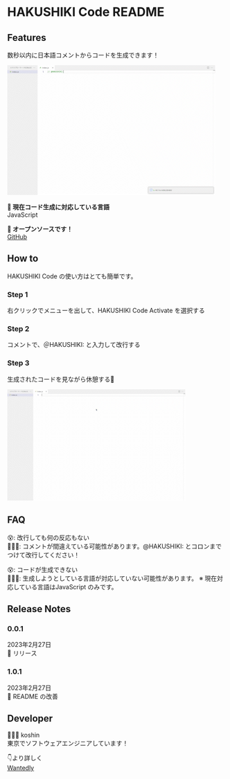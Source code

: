 # HAKUSHIKI Code README
## **Features**

数秒以内に日本語コメントからコードを生成できます！<br>

![GIF for introductions](movies/introductions.gif)

**🤖 現在コード生成に対応している言語**<br> 
JavaScript

**💫 オープンソースです！**<br>
[GitHub](https://github.com/koshin01/hakushiki_code)

## **How to**

HAKUSHIKI Code の使い方はとても簡単です。

### **Step 1**
右クリックでメニューを出して、HAKUSHIKI Code Activate を選択する
### **Step 2**
コメントで、＠HAKUSHIKI: と入力して改行する<br>
### **Step 3**
生成されたコードを見ながら休憩する🍩

![GIF for How to](movies/how_to.gif)


## **FAQ**

😵: 改行しても何の反応もない<br>
🧑🏻‍💻: コメントが間違えている可能性があります。@HAKUSHIKI: とコロンまでつけて改行してください！

😵: コードが生成できない<br>
🧑🏻‍💻: 生成しようとしている言語が対応していない可能性があります。
※ 現在対応している言語はJavaScript のみです。


## **Release Notes**

### 0.0.1
2023年2月27日<br>
🎉 リリース

### 1.0.1
2023年2月27日<br>
📝 README の改善

## **Developer**
🧑🏻‍💻 koshin<br>
東京でソフトウェアエンジニアしています！

👇より詳しく<br>
[Wantedly](https://www.wantedly.com/id/koshin2001)

